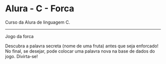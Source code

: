 # Alura - C - Forca

Curso da Alura de linguagem C.

***

Jogo da forca

Descubra a palavra secreta (nome de uma fruta) antes que seja enforcado!
No final, se desejar, pode colocar uma palavra nova na base de dados do jogo.
Divirta-se!
